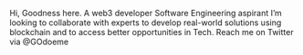 Hi, Goodness here. 
A web3 developer
Software Engineering aspirant
I’m looking to collaborate with experts to develop real-world solutions using blockchain and to access better opportunities in Tech.
Reach me on Twitter via @GOdoeme

<!---
OdoemeGoodness/OdoemeGoodness is a ✨ special ✨ repository because its `README.md` (this file) appears on your GitHub profile.
You can click the Preview link to take a look at your changes.
--->
